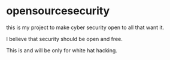 # opensourcesecurity
this is my project to make cyber security open to all that want it.

I believe that security should be open and free.

This is and will be only for white hat hacking.
